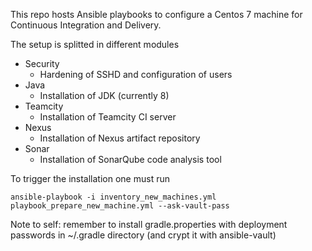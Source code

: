 This repo hosts Ansible playbooks to configure a Centos 7 machine for Continuous Integration and Delivery.

The setup is splitted in different modules

- Security
  - Hardening of SSHD and configuration of users
- Java
  - Installation of JDK (currently 8)
- Teamcity
  - Installation of Teamcity CI server
- Nexus
  - Installation of Nexus artifact repository
- Sonar
  - Installation of SonarQube code analysis tool

To trigger the installation one must run

`ansible-playbook -i inventory_new_machines.yml playbook_prepare_new_machine.yml --ask-vault-pass`

Note to self: remember to install gradle.properties with deployment passwords in ~/.gradle directory (and crypt it with ansible-vault)
